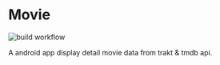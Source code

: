 # Movie
![build workflow](https://github.com/penkzhou/Movie/actions/workflows/android.yml/badge.svg)

A android app display detail movie data from trakt & tmdb api.
